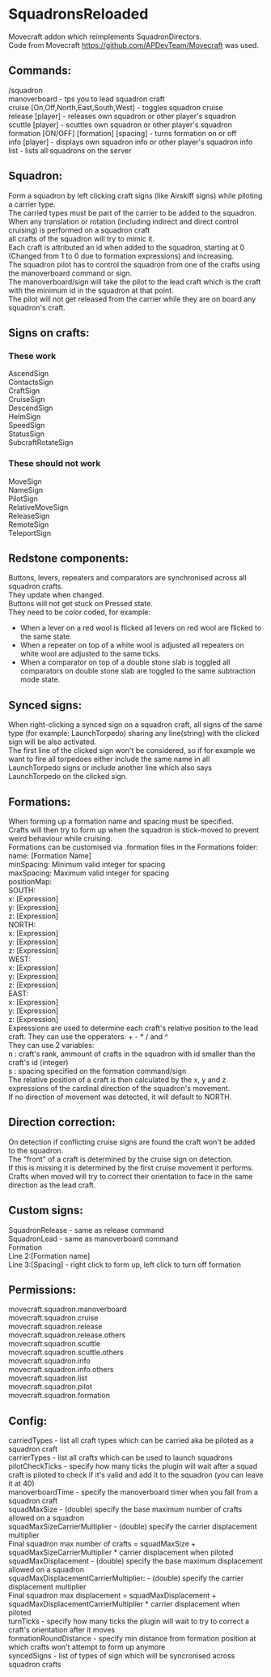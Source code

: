 # SquadronsReloaded
Movecraft addon which reimplements SquadronDirectors.  
Code from Movecraft https://github.com/APDevTeam/Movecraft was used.
  
## Commands:  
/squadron  
 manoverboard - tps you to lead squadron craft  
 cruise [On,Off,North,East,South,West] - toggles squadron cruise  
 release [player] - releases own squadron or other player's squadron  
 scuttle [player] - scuttles own squadron or other player's squadron  
 formation [ON/OFF] [formation] [spacing] - turns formation on or off  
 info [player] - displays own squadron info or other player's squadron info  
 list - lists all squadrons on the server  
  
## Squadron:  
 Form a squadron by left clicking craft signs (like Airskiff signs) while piloting a carrier type.  
 The carried types must be part of the carrier to be added to the squadron.  
 When any translation or rotation (including indirect and direct control cruising) is performed on a squadron craft  
all crafts of the squadron will try to mimic it.  
 Each craft is attributed an id when added to the squadron, starting at 0 (Changed from 1 to 0 due to formation expressions) and increasing.  
 The squadron pilot has to control the squadron from one of the crafts using the manoverboard command or sign.  
 The manoverboard/sign will take the pilot to the lead craft which is the craft with the minimum id in the squadron at that point.  
 The pilot will not get released from the carrier while they are on board any squadron's craft.  
  
## Signs on crafts:  
 ### These work  
  AscendSign  
  ContactsSign  
  CraftSign  
  CruiseSign  
  DescendSign  
  HelmSign  
  SpeedSign  
  StatusSign  
  SubcraftRotateSign  
 ### These should not work  
  MoveSign  
  NameSign  
  PilotSign  
  RelativeMoveSign  
  ReleaseSign  
  RemoteSign  
  TeleportSign  
  
## Redstone components:  
 Buttons, levers, repeaters and comparators are synchronised across all squadron crafts.  
 They update when changed.  
 Buttons will not get stuck on Pressed state.  
 They need to be color coded, for example:  
  - When a lever on a red wool is flicked all levers on red wool are flicked to the same state.  
  - When a repeater on top of a white wool is adjusted all repeaters on white wool are adjusted to the same ticks.  
  - When a comparator on top of a double stone slab is toggled all comparators on double stone slab are toggled to the same subtraction mode state.  
  
## Synced signs:  
 When right-clicking a synced sign on a squadron craft, all signs of the same type (for example: LaunchTorpedo) sharing any line(string) with the clicked sign will be also activated.  
 The first line of the clicked sign won't be considered, so if for example we want to fire all torpedoes either include the same name in all LaunchTorpedo signs or include another line which also says LaunchTorpedo on the clicked sign.  
## Formations:  
 When forming up a formation name and spacing must be specified.  
 Crafts will then try to form up when the squadron is stick-moved to prevent weird behaviour while cruising.  
 Formations can be customised via .formation files in the Formations folder:  
    name: [Formation Name]  
    minSpacing: Minimum valid integer for spacing  
    maxSpacing: Maximum valid integer for spacing  
    positionMap:  
      SOUTH:  
        x: [Expression]  
        y: [Expression]  
        z: [Expression]  
      NORTH:  
        x: [Expression]  
        y: [Expression]  
        z: [Expression]  
      WEST:  
        x: [Expression]  
        y: [Expression]  
        z: [Expression]  
      EAST:  
        x: [Expression]  
        y: [Expression]  
        z: [Expression]  
 Expressions are used to determine each craft's relative position to the lead craft. 
 They can use the opperators: + - * / and ^  
 They can use 2 variables:  
    n : craft's rank, ammount of crafts in the squadron with id smaller than the craft's id (integer)  
    s : spacing specified on the formation command/sign  
 The relative position of a craft is then calculated by the x, y and z expressions of the cardinal direction of the squadron's movement.  
 If no direction of movement was detected, it will default to NORTH.  
  
## Direction correction:  
 On detection if conflicting cruise signs are found the craft won't be added to the squadron.  
 The "front" of a craft is determined by the cruise sign on detection.  
 If this is missing it is determined by the first cruise movement it performs.  
 Crafts when moved will try to correct their orientation to face in the same direction as the lead craft.  

## Custom signs:  
 SquadronRelease - same as release command  
 SquadronLead - same as manoverboard command  
 Formation  
 Line 2:[Formation name]  
 Line 3:[Spacing] - right click to form up, left click to turn off formation  
  
## Permissions:  
  movecraft.squadron.manoverboard  
  movecraft.squadron.cruise  
  movecraft.squadron.release  
 movecraft.squadron.release.others  
 movecraft.squadron.scuttle  
 movecraft.squadron.scuttle.others  
 movecraft.squadron.info  
 movecraft.squadron.info.others  
 movecraft.squadron.list  
 movecraft.squadron.pilot  
 movecraft.squadron.formation  
  
## Config:  
 carriedTypes - list all craft types which can be carried aka be piloted as a squadron craft  
 carrierTypes - list all crafts which can be used to launch squadrons  
 pilotCheckTicks - specify how many ticks the plugin will wait after a squad craft is piloted to check if it's valid and add it to the squadron (you can leave it at 40)  
 manoverboardTime - specify the manoverboard timer when you fall from a squadron craft  
 squadMaxSize - (double) specify the base maximum number of crafts allowed on a squadron  
 squadMaxSizeCarrierMultiplier - (double) specify the carrier displacement multiplier  
   Final squadron max number of crafts = squadMaxSize + squadMaxSizeCarrierMultiplier * carrier displacement when piloted  
 squadMaxDisplacement - (double) specify the base maximum displacement allowed on a squadron  
 squadMaxDisplacementCarrierMultiplier: - (double) specify the carrier displacement multiplier  
   Final squadron max displacement = squadMaxDisplacement + squadMaxDisplacementCarrierMultiplier * carrier displacement when piloted  
 turnTicks - specify how many ticks the plugin will wait to try to correct a craft's orientation after it moves  
 formationRoundDistance - specify min distance from formation position at which crafts won't attempt to form up anymore  
 syncedSigns - list of types of sign which will be syncronised across squadron crafts  

